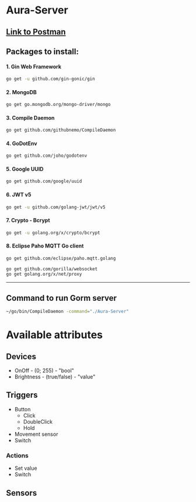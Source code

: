 # Aura-Server

##  [Link to Postman](https://www.postman.com/wiaderek/workspace/aurahub)

## Packages to install:
#### 1. Gin Web Framework 
```bash
go get -u github.com/gin-gonic/gin
```
#### 2. MongoDB 
```bash
go get go.mongodb.org/mongo-driver/mongo
```
#### 3. Compile Daemon
```bash
go get github.com/githubnemo/CompileDaemon
```
#### 4. GoDotEnv
```bash
go get github.com/joho/godotenv
```
#### 5. Google UUID
```bash
go get github.com/google/uuid
```
#### 6. JWT v5
```bash
go get -u github.com/golang-jwt/jwt/v5
```
#### 7. Crypto - Bcrypt
```bash
go get -u golang.org/x/crypto/bcrypt
```
#### 8. Eclipse Paho MQTT Go client
```bash
go get github.com/eclipse/paho.mqtt.golang

go get github.com/gorilla/websocket
go get golang.org/x/net/proxy
```

---
## Command to run Gorm server
```bash
~/go/bin/CompileDaemon -command="./Aura-Server"
```

# Available attributes
## Devices
* OnOff - (0; 255) - "bool"
* Brightness - (true/false) - "value"

## Triggers
* Button
  * Click
  * DoubleClick
  * Hold
* Movement sensor
* Switch

### Actions
* Set value
* Switch

## Sensors
